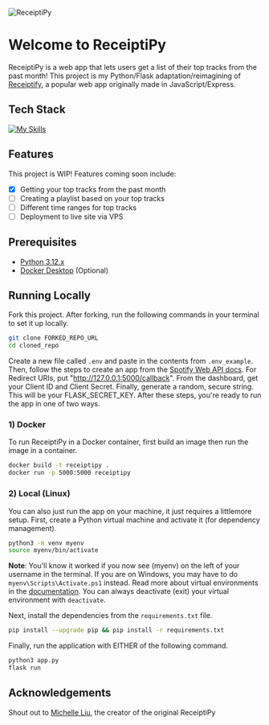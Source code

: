 ![ReceiptiPy](https://socialify.git.ci/aleguy02/ReceiptiPy/image?description=1&font=Jost&language=1&name=1&owner=1&pattern=Plus&stargazers=1&theme=Dark)
# Welcome to ReceiptiPy
ReceiptiPy is a web app that lets users get a list of their top tracks from the past month! This project is my Python/Flask adaptation/reimagining of [Receiptify](https://github.com/michellexliu/receiptify), a popular web app originally made in JavaScript/Express.

## Tech Stack
[![My Skills](https://skillicons.dev/icons?i=html,tailwind,flask,python,docker)](https://skillicons.dev)

## Features
This project is WIP! Features coming soon include:  
- [x] Getting your top tracks from the past month
- [ ] Creating a playlist based on your top tracks
- [ ] Different time ranges for top tracks
- [ ] Deployment to live site via VPS

## Prerequisites
- [Python 3.12.x](https://www.python.org/downloads/)
- [Docker Desktop](https://www.docker.com/products/docker-desktop/) (Optional)
  
## Running Locally
Fork this project. After forking, run the following commands in your terminal to set it up locally.
```bash
git clone FORKED_REPO_URL
cd cloned_repo
```
Create a new file called `.env` and paste in the contents from `.env_example`. Then, follow the steps to create an app from the [Spotify Web API docs](https://developer.spotify.com/documentation/web-api). For Redirect URIs, put "http://127.0.0.1:5000/callback". From the dashboard, get your Client ID and Client Secret. Finally, generate a random, secure string. This will be your FLASK_SECRET_KEY. After these steps, you're ready to run the app in one of two ways.

### 1) Docker
To run ReceiptiPy in a Docker container, first build an image then run the image in a container.
```bash
docker build -t receiptipy .
docker run -p 5000:5000 receiptipy
```
### 2) Local (Linux)
You can also just run the app on your machine, it just requires a littlemore setup. First, create a Python virtual machine and activate it (for dependency management).  
```bash
python3 -m venv myenv
source myenv/bin/activate
```
**Note**: You'll know it worked if you now see (myenv) on the left of your username in the terminal. If you are on Windows, you may have to do `myenv\Scripts\Activate.ps1` instead. Read more about virtual environments in the [documentation](https://docs.python.org/3/library/venv.html). You can always deactivate (exit) your virtual environment with `deactivate`.  

Next, install the dependencies from the `requirements.txt` file.
```bash
pip install --upgrade pip && pip install -r requirements.txt
```
Finally, run the application with EITHER of the following command.
```bash
python3 app.py
flask run
```

## Acknowledgements
Shout out to [Michelle Liu](https://github.com/michellexliu), the creator of the original ReceiptiPy
